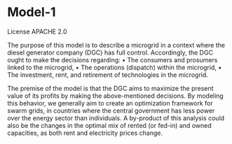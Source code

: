 # Model-1


License APACHE 2.0


The purpose of this model is to describe a microgrid in a context where the diesel
generator company (DGC) has full control. Accordingly, the DGC ought to make the decisions
regarding:
• The consumers and prosumers linked to the microgrid,
• The operations (dispatch) within the microgrid,
• The investment, rent, and retirement of technologies in the microgrid.

The premise of the model is that the DGC aims to maximize the present value of its profits by
making the above-mentioned decisions. By modeling this behavior, we generally aim to create an
optimization framework for swarm grids, in countries where the central government has less power
over the energy sector than individuals. A by-product of this analysis could also be the changes
in the optimal mix of rented (or fed-in) and owned capacities, as both rent and electricity prices
change.
